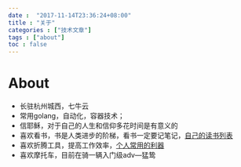```yaml
---
date :  "2017-11-14T23:36:24+08:00" 
title : "关于" 
categories : ["技术文章"] 
tags : ["about"] 
toc : false
---
```



# About

- 长驻杭州城西，七牛云
- 常用golang，自动化，容器技术；
- 信耶稣，对于自己的人生和信仰多花时间是有意义的
- 喜欢看书，书是人类进步的阶梯，看书一定要记笔记，[自己的读书列表](https://xibolun.github.io/books/readbooklist/)
- 喜欢折腾工具，提高工作效率，[个人常用的利器](https://xibolun.github.io/post/tools/%E5%88%A9%E5%99%A8/)
- 喜欢摩托车，目前在骑一辆入门级adv—猛鸷

